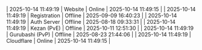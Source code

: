 | 2025-10-14 11:49:19 | Website | Online | 2025-10-14 11:49:15 |
| 2025-10-14 11:49:19 | Registration | Offline | 2025-09-09 16:40:23 |
| 2025-10-14 11:49:19 | Auth Server | Offline | 2025-08-18 09:33:31 |
| 2025-10-14 11:49:19 | Kezan (PvE) | Offline | 2025-10-11 12:51:30 |
| 2025-10-14 11:49:19 | Gurubashi (PvP) | Offline | 2025-08-23 21:44:06 |
| 2025-10-14 11:49:19 | Cloudflare | Online | 2025-10-14 11:49:15 |
